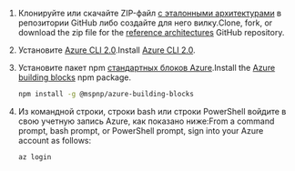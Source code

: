 1. <span data-ttu-id="8a95f-101">Клонируйте или скачайте ZIP-файл [с эталонными архитектурами](https://github.com/mspnp/reference-architectures) в репозитории GitHub либо создайте для него вилку.</span><span class="sxs-lookup"><span data-stu-id="8a95f-101">Clone, fork, or download the zip file for the [reference architectures](https://github.com/mspnp/reference-architectures) GitHub repository.</span></span>

2. <span data-ttu-id="8a95f-102">Установите [Azure CLI 2.0](/cli/azure/install-azure-cli?view=azure-cli-latest).</span><span class="sxs-lookup"><span data-stu-id="8a95f-102">Install [Azure CLI 2.0](/cli/azure/install-azure-cli?view=azure-cli-latest).</span></span>

3. <span data-ttu-id="8a95f-103">Установите пакет npm [стандартных блоков Azure](https://github.com/mspnp/template-building-blocks/wiki/Install-Azure-Building-Blocks).</span><span class="sxs-lookup"><span data-stu-id="8a95f-103">Install the [Azure building blocks](https://github.com/mspnp/template-building-blocks/wiki/Install-Azure-Building-Blocks) npm package.</span></span>

   ```bash
   npm install -g @mspnp/azure-building-blocks
   ```

4. <span data-ttu-id="8a95f-104">Из командной строки, строки bash или строки PowerShell войдите в свою учетную запись Azure, как показано ниже:</span><span class="sxs-lookup"><span data-stu-id="8a95f-104">From a command prompt, bash prompt, or PowerShell prompt, sign into your Azure account as follows:</span></span>

   ```bash
   az login
   ```
